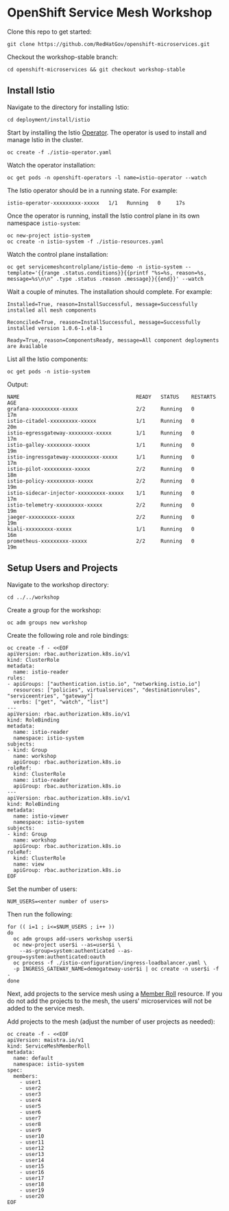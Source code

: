 # OpenShift Service Mesh Workshop

Clone this repo to get started:
```
git clone https://github.com/RedHatGov/openshift-microservices.git
```

Checkout the workshop-stable branch:
```
cd openshift-microservices && git checkout workshop-stable
```

## Install Istio
Navigate to the directory for installing Istio:
```
cd deployment/install/istio
```

Start by installing the Istio [Operator][1].  The operator is used to install and manage Istio in the cluster.
```
oc create -f ./istio-operator.yaml
```

Watch the operator installation:
```
oc get pods -n openshift-operators -l name=istio-operator --watch
```

The Istio operator should be in a running state.  For example:
```
istio-operator-xxxxxxxxx-xxxxx   1/1   Running   0     17s
```

Once the operator is running, install the Istio control plane in its own namespace `istio-system`:
```
oc new-project istio-system
oc create -n istio-system -f ./istio-resources.yaml
```

Watch the control plane installation:
```
oc get servicemeshcontrolplane/istio-demo -n istio-system --template='{{range .status.conditions}}{{printf "%s=%s, reason=%s, message=%s\n\n" .type .status .reason .message}}{{end}}' --watch
```

Wait a couple of minutes.  The installation should complete.  For example:

```
Installed=True, reason=InstallSuccessful, message=Successfully installed all mesh components

Reconciled=True, reason=InstallSuccessful, message=Successfully installed version 1.0.6-1.el8-1

Ready=True, reason=ComponentsReady, message=All component deployments are Available

```

List all the Istio components:
```
oc get pods -n istio-system
```

Output:

```
NAME                                      READY   STATUS    RESTARTS   AGE
grafana-xxxxxxxxx-xxxxx                   2/2     Running   0          17m
istio-citadel-xxxxxxxxx-xxxxx             1/1     Running   0          20m
istio-egressgateway-xxxxxxxx-xxxxx        1/1     Running   0          17m
istio-galley-xxxxxxxx-xxxxx               1/1     Running   0          19m
istio-ingressgateway-xxxxxxxxx-xxxxx      1/1     Running   0          17m
istio-pilot-xxxxxxxxx-xxxxx               2/2     Running   0          18m
istio-policy-xxxxxxxxx-xxxxx              2/2     Running   0          19m
istio-sidecar-injector-xxxxxxxxx-xxxxx    1/1     Running   0          17m
istio-telemetry-xxxxxxxxx-xxxxx           2/2     Running   0          19m
jaeger-xxxxxxxxx-xxxxx                    2/2     Running   0          19m
kiali-xxxxxxxxx-xxxxx                     1/1     Running   0          16m
prometheus-xxxxxxxxx-xxxxx                2/2     Running   0          19m
```

## Setup Users and Projects

Navigate to the workshop directory:
```
cd ../../workshop
```

Create a group for the workshop:
```
oc adm groups new workshop
```

Create the following role and role bindings:
```
oc create -f - <<EOF
apiVersion: rbac.authorization.k8s.io/v1
kind: ClusterRole
metadata:
  name: istio-reader
rules:
- apiGroups: ["authentication.istio.io", "networking.istio.io"]
  resources: ["policies", virtualservices", "destinationrules", "serviceentries", "gateway"]
  verbs: ["get", "watch", "list"]
---
apiVersion: rbac.authorization.k8s.io/v1
kind: RoleBinding
metadata:
  name: istio-reader
  namespace: istio-system
subjects:
- kind: Group
  name: workshop
  apiGroup: rbac.authorization.k8s.io
roleRef:
  kind: ClusterRole
  name: istio-reader
  apiGroup: rbac.authorization.k8s.io
---
apiVersion: rbac.authorization.k8s.io/v1
kind: RoleBinding
metadata:
  name: istio-viewer
  namespace: istio-system
subjects:
- kind: Group
  name: workshop
  apiGroup: rbac.authorization.k8s.io
roleRef:
  kind: ClusterRole
  name: view
  apiGroup: rbac.authorization.k8s.io
EOF
```

Set the number of users:
```
NUM_USERS=<enter number of users>
```

Then run the following:
```
for (( i=1 ; i<=$NUM_USERS ; i++ ))
do 
  oc adm groups add-users workshop user$i
  oc new-project user$i --as=user$i \
    --as-group=system:authenticated --as-group=system:authenticated:oauth
  oc process -f ./istio-configuration/ingress-loadbalancer.yaml \
  -p INGRESS_GATEWAY_NAME=demogateway-user$i | oc create -n user$i -f -
done
```

Next, add projects to the service mesh using a [Member Roll][2] resource.  If you do not add the projects to the mesh, the users' microservices will not be added to the service mesh.

Add projects to the mesh (adjust the number of user projects as needed):
```
oc create -f - <<EOF
apiVersion: maistra.io/v1
kind: ServiceMeshMemberRoll
metadata:
  name: default
  namespace: istio-system
spec:
  members:
    - user1
    - user2
    - user3
    - user4
    - user5
    - user6
    - user7
    - user8
    - user9
    - user10
    - user11
    - user12
    - user13
    - user14
    - user15
    - user16
    - user17
    - user18
    - user19
    - user20
EOF
```

[1]: https://www.openshift.com/learn/topics/operators
[2]: https://docs.openshift.com/container-platform/4.1/service_mesh/service_mesh_install/installing-ossm.html#ossm-member-roll_installing-ossm
